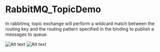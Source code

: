 # RabbitMQ_TopicDemo

In rabbitmq, topic exchange will perform a wildcard match between the routing key and the routing pattern specified in the binding to publish a messages to queue.

<img src="https://www.tutlane.com/images/rabbitmq/rabbitmq_topic_exchange_process_flow_diagram.PNG" alt="Alt text" title="Optional title">

<img src="https://lostechies.com/content/derekgreer/uploads/2012/03/TopicExchange2.png" alt="Alt text" title="Optional title">



